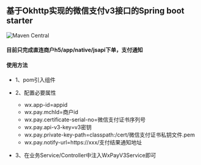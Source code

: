 ## 基于Okhttp实现的微信支付v3接口的Spring boot starter

![Maven Central](https://maven-badges.herokuapp.com/maven-central/com.github.rwocj/wxpay-v3-spring-boot-starter/badge.svg)

#### 目前只完成直连商户h5/app/native/jsapi下单，支付通知

#### 使用方法

* 1、pom引入组件

* 2、配置必要属性
    * wx.app-id=appid
    * wx.pay.mchId=商户id
    * wx.pay.certificate-serial-no=微信支付证书序列号
    * wx.pay.api-v3-key=v3密钥
    * wx.pay.private-key-path=classpath:/cert/微信支付证书私钥文件.pem
    * wx.pay.notify-url=https://xxx/支付结果通知地址

* 3、在业务Service/Controller中注入WxPayV3Service即可
